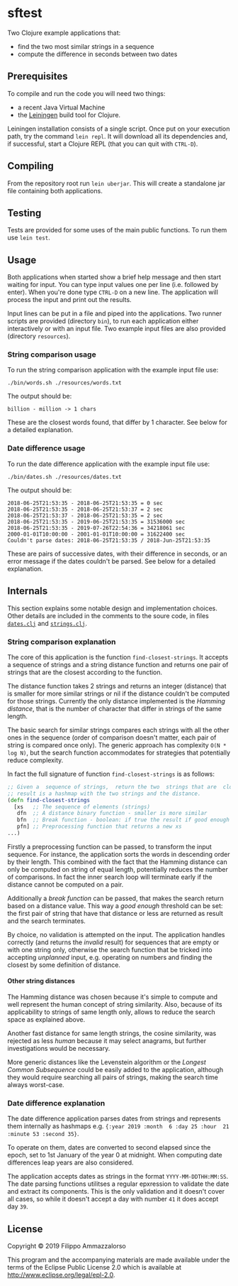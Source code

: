 # sftest

Two Clojure example applications that:
- find the two most similar strings in a sequence
- compute the difference in seconds between two dates

## Prerequisites

To compile and run the code you will need two things:
- a recent Java Virtual Machine
- the [Leiningen](https://leiningen.org/) build tool for Clojure.

Leiningen installation consists  of a single script. Once put  on your execution
path, try the command `lein repl`. It will download all its dependencies and, if
successful, start a Clojure REPL (that you can quit with `CTRL-D`).

## Compiling

From the repository  root run `lein uberjar`. This will  create a standalone jar
file containing both applications.

## Testing

Tests are provided for  some uses of the main public functions.  To run them use
`lein test`.

## Usage

Both applications when started show a  brief help message and then start waiting
for  input.   You  can  type  input  values one  per  line  (i.e.   followed  by
enter).  When you're  done type  `CTRL-D` on  a new  line. The  application will
process the input and print out the results.

Input lines  can be put in  a file and  piped into the applications.  Two runner
scripts  are  provided  (directory  `bin`),   to  run  each  application  either
interactively or with  an input file. Two example input  files are also provided
(directory `resources`).

### String comparison usage

To run the string comparison application with the example input file use:

`./bin/words.sh ./resources/words.txt`

The output should be:

`billion - million -> 1 chars`

These are the closest  words found, that differ by 1 character.  See below for a
detailed explanation.

### Date difference usage

To run the date difference application with the example input file use:

`./bin/dates.sh ./resources/dates.txt`

The output should be:

``` text
2018-06-25T21:53:35 - 2018-06-25T21:53:35 = 0 sec
2018-06-25T21:53:35 - 2018-06-25T21:53:37 = 2 sec
2018-06-25T21:53:37 - 2018-06-25T21:53:35 = 2 sec
2018-06-25T21:53:35 - 2019-06-25T21:53:35 = 31536000 sec
2018-06-25T21:53:35 - 2019-07-26T22:54:36 = 34218061 sec
2000-01-01T10:00:00 - 2001-01-01T10:00:00 = 31622400 sec
Couldn't parse dates: 2018-06-25T21:53:35 / 2018-Jun-25T21:53:35
```

These are  pairs of successive  dates, with their  difference in seconds,  or an
error  message  if the  dates  couldn't  be parsed.  See  below  for a  detailed
explanation.

## Internals

This section explains some notable design and implementation choices.  Other
details are included in the comments to the soure code, in files
[`dates.clj`](src/sftest/dates.clj) and
[`strings.clj`](src/sftest/strings.clj).

### String comparison explanation

The core of this application  is the function `find-closest-strings`. It accepts
a sequence  of strings and  a string distance function  and returns one  pair of
strings that are the closest according to the function.

The distance function takes 2 strings  and returns an integer (distance) that is
smaller for more similar strings or nil if the distance couldn't be computed for
those  strings.   Currently  the  only  distance  implemented  is  the  _Hamming
distance_, that is  the number of character  that differ in strings  of the same
length.

The basic  search for similar strings  compares each strings with  all the other
ones in the sequence (order of comparison doesn't matter, each pair of string is
compared once only). The generic approach has complexity `O(N * log N)`, but the
search function accommodates for strategies that potentially reduce complexity.

In fact the full signature of function `find-closest-strings` is as follows:

``` clojure
;; Given a  sequence of strings,  return the two  strings that are  closest. The
;; result is a hashmap with the two strings and the distance.
(defn find-closest-strings
  [xs   ;; The sequence of elements (strings)
   dfn  ;; A distance binary function - smaller is more similar
   bfn  ;; Break function - boolean: if true the result if good enough
   pfn] ;; Preprocessing function that returns a new xs
...)
```

Firstly a preprocessing function can be passed, to transform the input sequence.
For  instance, the  application sorts  the words  in descending  order by  their
length.   This combined  with the  fact that  the Hamming  distance can  only be
computed  on  string  of  equal   length,  potentially  reduces  the  number  of
comparisons. In fact the inner search  loop will terminate early if the distance
cannot be computed on a pair.

Additionally a  _break function_  can be  passed, that  makes the  search return
based on a  distance value. This way  a _good enough_ threshold can  be set: the
first pair of string that have that  distance or less are returned as result and
the search terminates.

By choice,  no validation  is attempted  on the  input. The  application handles
correctly (and  returns the _invalid_  result) for  sequences that are  empty or
with  one string  only,  otherwise  the search  function  that  be tricked  into
accepting _unplanned_ input,  e.g. operating on numbers and  finding the closest
by some definition of distance.

#### Other string distances

The  Hamming  distance was  chosen  because  it's  simple  to compute  and  well
represent  the  human  concept  of  string  similarity.  Also,  because  of  its
applicability to strings of same length  only, allows to reduce the search space
as explained above.

Another  fast distance  for  same  length strings,  the  cosine similarity,  was
rejected  as  less   _human_  because  it  may  select   anagrams,  but  further
investigations would be necessary.

More  generic distances  like the  Levenstein algorithm  or the  _Longest Common
Subsequence_  could be  easily added  to  the application,  although they  would
require  searching  all  pairs  of   strings,  making  the  search  time  always
worst-case.

### Date difference explanation

The date  difference application parses  dates from strings and  represents them
internally as hashmaps  e.g. `{:year 2019 :month  6 :day 25 :hour  21 :minute 53
:second 35}`.

To operate on them,  dates are converted to second elapsed  since the epoch, set
to 1st January of  the year 0 at midnight. When  computing date differences leap
years are also considered.

The application  accepts dates as  strings in the  format `YYYY-MM-DDTHH:MM:SS`.
The date parsing  functions utilitses a regular epxression to  validate the date
and extract its components. This is the only validation and it doesn't cover all
cases, so  while it doesn't  accept a  day with number  `41` it does  accept day
`39`.

## License

Copyright © 2019 Filippo Ammazzalorso

This program and the accompanying materials are made available under the
terms of the Eclipse Public License 2.0 which is available at
http://www.eclipse.org/legal/epl-2.0.
